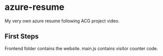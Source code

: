 # azure-resume
My very own azure resume following ACG project video.

## First Steps

Frontend folder contains the website.
main.js contains visitor counter code.
